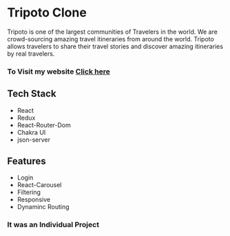 
<h1>Tripoto Clone</h1>
<P>Tripoto is one of the largest communities of Travelers in the world. We are crowd-sourcing amazing travel itineraries from around the world. Tripoto allows travelers to share their travel stories and discover amazing itineraries by real travelers.</P>

<h3>To Visit my website   <a href='https://jolly-parfait-7a8c01.netlify.app/'>Click here</a></h3>

<h2>Tech Stack</h2>
<div>
  <ul>
    <li> React</li>
     <li>Redux</li>
     <li>React-Router-Dom</li>
     <li>Chakra UI</li>
    <li>json-server</li>
  </ul>
</div>
<h2>Features</h2>
  <ul>
    <li>Login</li>
     <li>React-Carousel</li>
     <li>Filtering</li>
     <li>Responsive</li>
     <li>Dynaminc Routing</li>
    
  </ul>
  <h3>It was an Individual Project</h3>
